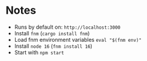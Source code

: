 # Notes

 - Runs by default on: `http://localhost:3000`
 - Install `fnm` (`cargo install fnm`)
 - Load fnm environment variables `eval "$(fnm env)"`
 - Install `node 16` (`fnm install 16`)
 - Start with `npm start`
